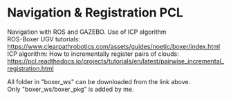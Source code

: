 # Navigation & Registration PCL
Navigation with ROS and GAZEBO. Use of ICP algorithm   
ROS-Boxer UGV tutorials: https://www.clearpathrobotics.com/assets/guides/noetic/boxer/index.html  
ICP algorithm: How to incrementally register pairs of clouds: https://pcl.readthedocs.io/projects/tutorials/en/latest/pairwise_incremental_registration.html    

All folder in "boxer_ws" can be downloaded from the link above.  
Only "boxer_ws/boxer_pkg" is added by me.
